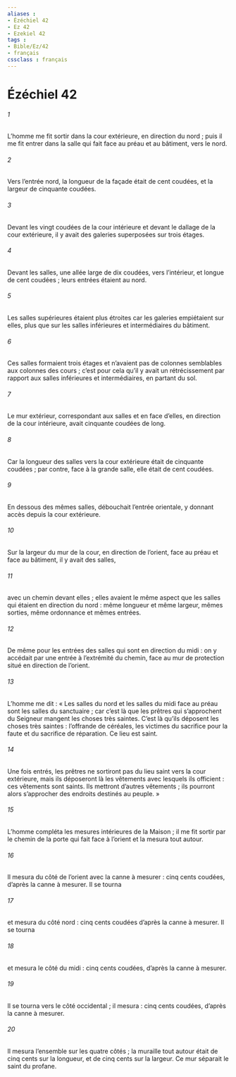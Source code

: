 ```yaml
---
aliases : 
- Ézéchiel 42
- Ez 42
- Ezekiel 42
tags : 
- Bible/Ez/42
- français
cssclass : français
---
```


# Ézéchiel 42

###### 1
L’homme me fit sortir dans la cour extérieure, en direction du nord ; puis il me fit entrer dans la salle qui fait face au préau et au bâtiment, vers le nord.
###### 2
Vers l’entrée nord, la longueur de la façade était de cent coudées, et la largeur de cinquante coudées.
###### 3
Devant les vingt coudées de la cour intérieure et devant le dallage de la cour extérieure, il y avait des galeries superposées sur trois étages.
###### 4
Devant les salles, une allée large de dix coudées, vers l’intérieur, et longue de cent coudées ; leurs entrées étaient au nord.
###### 5
Les salles supérieures étaient plus étroites car les galeries empiétaient sur elles, plus que sur les salles inférieures et intermédiaires du bâtiment.
###### 6
Ces salles formaient trois étages et n’avaient pas de colonnes semblables aux colonnes des cours ; c’est pour cela qu’il y avait un rétrécissement par rapport aux salles inférieures et intermédiaires, en partant du sol.
###### 7
Le mur extérieur, correspondant aux salles et en face d’elles, en direction de la cour intérieure, avait cinquante coudées de long.
###### 8
Car la longueur des salles vers la cour extérieure était de cinquante coudées ; par contre, face à la grande salle, elle était de cent coudées.
###### 9
En dessous des mêmes salles, débouchait l’entrée orientale, y donnant accès depuis la cour extérieure.
###### 10
Sur la largeur du mur de la cour, en direction de l’orient, face au préau et face au bâtiment, il y avait des salles,
###### 11
avec un chemin devant elles ; elles avaient le même aspect que les salles qui étaient en direction du nord : même longueur et même largeur, mêmes sorties, même ordonnance et mêmes entrées.
###### 12
De même pour les entrées des salles qui sont en direction du midi : on y accédait par une entrée à l’extrémité du chemin, face au mur de protection situé en direction de l’orient.
###### 13
L’homme me dit : « Les salles du nord et les salles du midi face au préau sont les salles du sanctuaire ; car c’est là que les prêtres qui s’approchent du Seigneur mangent les choses très saintes. C’est là qu’ils déposent les choses très saintes : l’offrande de céréales, les victimes du sacrifice pour la faute et du sacrifice de réparation. Ce lieu est saint.
###### 14
Une fois entrés, les prêtres ne sortiront pas du lieu saint vers la cour extérieure, mais ils déposeront là les vêtements avec lesquels ils officient : ces vêtements sont saints. Ils mettront d’autres vêtements ; ils pourront alors s’approcher des endroits destinés au peuple. »
###### 15
L’homme compléta les mesures intérieures de la Maison ; il me fit sortir par le chemin de la porte qui fait face à l’orient et la mesura tout autour.
###### 16
Il mesura du côté de l’orient avec la canne à mesurer : cinq cents coudées, d’après la canne à mesurer. Il se tourna
###### 17
et mesura du côté nord : cinq cents coudées d’après la canne à mesurer. Il se tourna
###### 18
et mesura le côté du midi : cinq cents coudées, d’après la canne à mesurer.
###### 19
Il se tourna vers le côté occidental ; il mesura : cinq cents coudées, d’après la canne à mesurer.
###### 20
Il mesura l’ensemble sur les quatre côtés ; la muraille tout autour était de cinq cents sur la longueur, et de cinq cents sur la largeur. Ce mur séparait le saint du profane.
